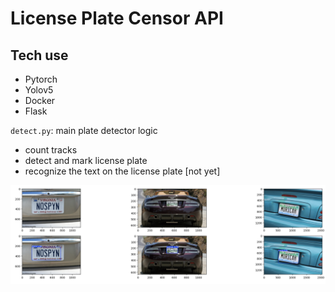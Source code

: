 # License Plate Censor API

## Tech use

- Pytorch
- Yolov5
- Docker
- Flask

`detect.py`: main plate detector logic

- count tracks
- detect and mark license plate
- recognize the text on the license plate [not yet]

![](LicenceplateDetection.png)

